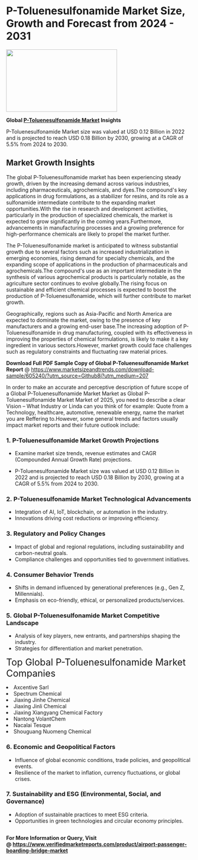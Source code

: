 <H1>P-Toluenesulfonamide Market Size, Growth and Forecast from 2024 - 2031</H1><img class="aligncenter size-medium wp-image-584254" src="https://thirdeyenews.in/wp-content/uploads/2024/09/Global-Market-Research-300x168.jpeg" alt="" width="300" height="168" /><p><strong>Global&nbsp;<a href="https://www.marketsizeandtrends.com/download-sample/605240/?utm_source=Github8j?utm_medium=207">P-Toluenesulfonamide Market</a> Insights</strong></p><p>P-Toluenesulfonamide Market size was valued at USD 0.12 Billion in 2022 and is projected to reach USD 0.18 Billion by 2030, growing at a CAGR of 5.5% from 2024 to 2030.</p><p><h2>Market Growth Insights</h2> <p>The global P-Toluenesulfonamide market has been experiencing steady growth, driven by the increasing demand across various industries, including pharmaceuticals, agrochemicals, and dyes.The compound's key applications in drug formulations, as a stabilizer for resins, and its role as a sulfonamide intermediate contribute to the expanding market opportunities.With the rise in research and development activities, particularly in the production of specialized chemicals, the market is expected to grow significantly in the coming years.Furthermore, advancements in manufacturing processes and a growing preference for high-performance chemicals are likely to propel the market further.</p> <p>The P-Toluenesulfonamide market is anticipated to witness substantial growth due to several factors such as increased industrialization in emerging economies, rising demand for specialty chemicals, and the expanding scope of applications in the production of pharmaceuticals and agrochemicals.The compound's use as an important intermediate in the synthesis of various agrochemical products is particularly notable, as the agriculture sector continues to evolve globally.The rising focus on sustainable and efficient chemical processes is expected to boost the production of P-Toluenesulfonamide, which will further contribute to market growth.</p> <p>Geographically, regions such as Asia-Pacific and North America are expected to dominate the market, owing to the presence of key manufacturers and a growing end-user base.The increasing adoption of P-Toluenesulfonamide in drug manufacturing, coupled with its effectiveness in improving the properties of chemical formulations, is likely to make it a key ingredient in various sectors.However, market growth could face challenges such as regulatory constraints and fluctuating raw material prices.</p> <p><span class=""><strong>Download Full PDF Sample Copy of Global P-Toluenesulfonamide Market Report</strong> @ <a href="https://www.marketsizeandtrends.com/download-sample/605240/?utm_source=Github8j?utm_medium=207" target="_blank">https://www.marketsizeandtrends.com/download-sample/605240/?utm_source=Github8j?utm_medium=207</a></span></p><p>In order to make an accurate and perceptive description of future scope of a Global&nbsp;P-Toluenesulfonamide Market Market as Global&nbsp;P-Toluenesulfonamide Market Market of 2025, you need to describe a clear Vision &ndash; What Industry or Linda can you think of for example: Quote from a Technology, healthcare, automotive, renewable energy, name the market you are Reffering to.However, some general trends and factors usually impact market reports and their future outlook include:</p><h3>1.&nbsp;<strong>P-Toluenesulfonamide Market Growth Projections</strong></h3><ul><li>Examine market size trends, revenue estimates and CAGR (Compounded Annual Growth Rate) projections.</li><li><p>P-Toluenesulfonamide Market size was valued at USD 0.12 Billion in 2022 and is projected to reach USD 0.18 Billion by 2030, growing at a CAGR of 5.5% from 2024 to 2030.</p></li></ul><h3>2.&nbsp;<strong>P-Toluenesulfonamide Market Technological Advancements</strong></h3><ul><li>Integration of AI, IoT, blockchain, or automation in the industry.</li><li>Innovations driving cost reductions or improving efficiency.</li></ul><h3>3.&nbsp;<strong>Regulatory and Policy Changes</strong></h3><ul><li>Impact of global and regional regulations, including sustainability and carbon-neutral goals.</li><li>Compliance challenges and opportunities tied to government initiatives.</li></ul><h3>4.&nbsp;<strong>Consumer Behavior Trends</strong></h3><ul><li>Shifts in demand influenced by generational preferences (e.g., Gen Z, Millennials).</li><li>Emphasis on eco-friendly, ethical, or personalized products/services.</li></ul><h3>5.&nbsp;<strong>Global P-Toluenesulfonamide Market Competitive Landscape</strong></h3><ul><li>Analysis of key players, new entrants, and partnerships shaping the industry.</li><li>Strategies for differentiation and market penetration.</li></ul><p data-pm-slice="1 1 []"><span style="color: inherit; font-family: inherit; font-size: 25px;">Top Global P-Toluenesulfonamide Market Companies</span></p><div class="" data-test-id=""><p><li>Axcentive Sarl</li><li> Spectrum Chemical</li><li> Jiaxing Jinhe Chemical</li><li> Jiaxing Jinli Chemical</li><li> Jiaxing Xiangyang Chemical Factory</li><li> Nantong VolantChem</li><li> Nacalai Tesque</li><li> Shouguang Nuomeng Chemical</li></p></div><h3>6.&nbsp;<strong>Economic and Geopolitical Factors</strong></h3><ul><li>Influence of global economic conditions, trade policies, and geopolitical events.</li><li>Resilience of the market to inflation, currency fluctuations, or global crises.</li></ul><h3>7.&nbsp;<strong>Sustainability and ESG (Environmental, Social, and Governance)</strong></h3><ul><li>Adoption of sustainable practices to meet ESG criteria.</li><li>Opportunities in green technologies and circular economy principles.</li></ul><h2><strong style="font-size: 14px;">For More Information or Query, Visit @&nbsp;</strong><a style="background-color: #ffffff; font-size: 14px;" href="https://www.marketsizeandtrends.com/report/p-toluenesulfonamide-market/" target="_blank">https://www.verifiedmarketreports.com/product/airport-passenger-boarding-bridge-market</a></h2>